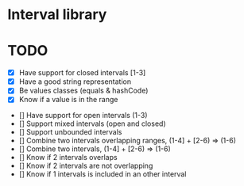 # Interval library

# TODO
- [x] Have support for closed intervals [1-3]
- [x] Have a good string representation
- [x] Be values classes (equals & hashCode)
- [x] Know if a value is in the range
- [] Have support for open intervals (1-3)
- [] Support mixed intervals (open and closed)
- [] Support unbounded intervals
- [] Combine two intervals overlapping ranges, (1-4] + [2-6) => (1-6)
- [] Combine two intervals, (1-4] + [2-6) => (1-6)
- [] Know if 2 intervals overlaps
- [] Know if 2 intervals are not overlapping
- [] Know if 1 intervals is included in an other interval

